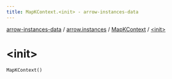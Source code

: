 ```yaml
---
title: MapKContext.<init> - arrow-instances-data
---
```


[arrow-instances-data](../../index.html) / [arrow.instances](../index.html) / [MapKContext](index.html) / [&lt;init&gt;](./-init-.html)

# &lt;init&gt;

`MapKContext()`